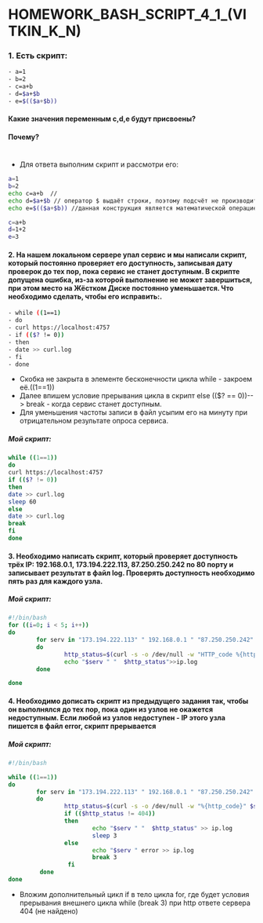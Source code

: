 # HOMEWORK_BASH_SCRIPT_4_1_(VITKIN_K_N)

### 1. Есть скрипт:
```bash
- a=1
- b=2
- c=a+b
- d=$a+$b
- e=$(($a+$b))
```
#### Какие значения переменным c,d,e будут присвоены?
#### Почему?
#

 - Для ответа выполним скрипт и рассмотри его:
```bash
a=1
b=2
echo c=a+b  //
echo d=$a+$b // оператор $ выдаёт строки, поэтому подсчёт не производится
echo e=$(($a+$b)) //данная конструкция является математической операцией 
```
```bash
c=a+b
d=1+2
e=3
```
#### 2. На нашем локальном сервере упал сервис и мы написали скрипт, который постоянно проверяет его доступность, записывая дату проверок до тех пор, пока сервис не станет доступным. В скрипте допущена ошибка, из-за которой выполнение не может завершиться, при этом место на Жёстком Диске постоянно уменьшается. Что необходимо сделать, чтобы его исправить:.
```bash
- while ((1==1)
- do
- curl https://localhost:4757
- if (($? != 0))
- then
- date >> curl.log
- fi
- done
```
- Скобка не закрыта в элементе бесконечности цикла while - закроем её.((1==1))
- Далее впишем условие прерывания цикла в скрипт else (($? == 0))--> break - когда сервис станет доступным.
- Для уменьшения частоты записи в файл усыпим его на минуту при отрицательном результате опроса сервиса.
##### Мой скрипт:
```bash
while ((1==1))
do
curl https://localhost:4757
if (($? != 0))
then
date >> curl.log
sleep 60
else
date >> curl.log
break
fi
done
```

#### 3. Необходимо написать скрипт, который проверяет доступность трёх IP: 192.168.0.1, 173.194.222.113, 87.250.250.242 по 80 порту и записывает результат в файл log. Проверять доступность необходимо пять раз для каждого узла.

##### Мой скрипт:
```bash
#!/bin/bash
for ((i=0; i < 5; i++))
do
        for serv in "173.194.222.113" " 192.168.0.1 " "87.250.250.242"
        do
                http_status=$(curl -s -o /dev/null -w "HTTP_code %{http_code}, total_time %{time_total}" $serv:80)
                echo "$serv " "  $http_status">>ip.log
        done

done
```


#### 4. Необходимо дописать скрипт из предыдущего задания так, чтобы он выполнялся до тех пор, пока один из узлов не окажется недоступным. Если любой из узлов недоступен - IP этого узла пишется в файл error, скрипт прерывается
##### Мой скрипт:
```bash
#!/bin/bash

while ((1==1))
do
        for serv in "173.194.222.113" " 192.168.0.1 " "87.250.250.242"
        do
                http_status=$(curl -s -o /dev/null -w "%{http_code}" $serv:80)
                if (($http_status != 404))
                then
                        echo "$serv " "  $http_status" >> ip.log
                        sleep 3
                else
                        echo "$serv " error >> ip.log
                        break 3
                 fi
         done
done

```
- Вложим дополнительный цикл if в тело цикла for, где будет условия прерывания внешнего цикла while (break 3) при http ответе сервера 404 (не найдено)


